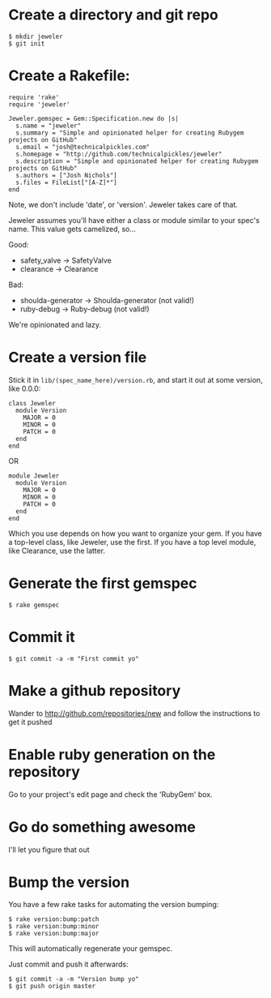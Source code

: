 # Create a directory and git repo

    $ mkdir jeweler
    $ git init

# Create a Rakefile:

    require 'rake'
    require 'jeweler'

    Jeweler.gemspec = Gem::Specification.new do |s|
      s.name = "jeweler"
      s.summary = "Simple and opinionated helper for creating Rubygem projects on GitHub"
      s.email = "josh@technicalpickles.com"
      s.homepage = "http://github.com/technicalpickles/jeweler"
      s.description = "Simple and opinionated helper for creating Rubygem projects on GitHub"
      s.authors = ["Josh Nichols"]
      s.files = FileList["[A-Z]*"]
    end
    
Note, we don't include 'date', or 'version'. Jeweler takes care of that.

Jeweler assumes you'll have either a class or module similar to your spec's name. This value gets camelized, so...

Good:

 * safety\_valve -> SafetyValve
 * clearance -> Clearance

Bad:

 * shoulda-generator -> Shoulda-generator (not valid!)
 * ruby-debug -> Ruby-debug (not valid!)

We're opinionated and lazy.

# Create a version file

Stick it in `lib/(spec_name_here)/version.rb`, and start it out at some version, like 0.0.0:

    class Jeweler
      module Version
        MAJOR = 0
        MINOR = 0
        PATCH = 0
      end
    end

OR

    module Jeweler
      module Version
        MAJOR = 0
        MINOR = 0
        PATCH = 0
      end
    end

Which you use depends on how you want to organize your gem. If you have a top-level class, like Jeweler, use the first. If you have a top level module, like Clearance, use the latter.

# Generate the first gemspec

    $ rake gemspec

# Commit it

    $ git commit -a -m "First commit yo"
    
# Make a github repository

Wander to http://github.com/repositories/new and follow the instructions to get it pushed

# Enable ruby generation on the repository

Go to your project's edit page and check the 'RubyGem' box.

# Go do something awesome

I'll let you figure that out

# Bump the version

You have a few rake tasks for automating the version bumping:

    $ rake version:bump:patch
    $ rake version:bump:minor
    $ rake version:bump:major
    
This will automatically regenerate your gemspec.

Just commit and push it afterwards:

    $ git commit -a -m "Version bump yo"
    $ git push origin master
